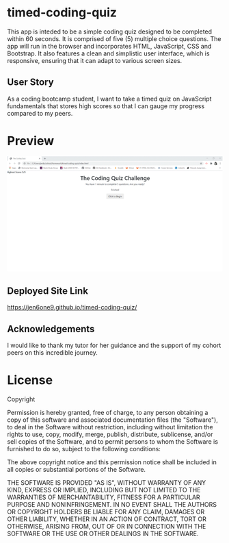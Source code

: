# timed-coding-quiz
This app is inteded to be a simple coding quiz designed to be completed within 60 seconds. It is comprised of five (5) multiple choice questions.  The app will run in the browser and incorporates HTML, JavaScript, CSS and Bootstrap. It also features a clean and simplistic user interface, which is responsive, ensuring that it can adapt to various screen sizes. 

## User Story
As a coding bootcamp student, I want to take a timed quiz on JavaScript fundamentals that stores high scores so that I can gauge my progress compared to my peers. 


# Preview
![alt-text](Homework4.GIF)

## Deployed Site Link
https://jen6one9.github.io/timed-coding-quiz/

## Acknowledgements
I would like to thank my tutor for her guidance and the support of my cohort peers on this incredible journey.

# License
Copyright <YEAR> <COPYRIGHT HOLDER>

Permission is hereby granted, free of charge, to any person obtaining a copy of this software and associated documentation files (the "Software"), to deal in the Software without restriction, including without limitation the rights to use, copy, modify, merge, publish, distribute, sublicense, and/or sell copies of the Software, and to permit persons to whom the Software is furnished to do so, subject to the following conditions:

The above copyright notice and this permission notice shall be included in all copies or substantial portions of the Software.

THE SOFTWARE IS PROVIDED "AS IS", WITHOUT WARRANTY OF ANY KIND, EXPRESS OR IMPLIED, INCLUDING BUT NOT LIMITED TO THE WARRANTIES OF MERCHANTABILITY, FITNESS FOR A PARTICULAR PURPOSE AND NONINFRINGEMENT. IN NO EVENT SHALL THE AUTHORS OR COPYRIGHT HOLDERS BE LIABLE FOR ANY CLAIM, DAMAGES OR OTHER LIABILITY, WHETHER IN AN ACTION OF CONTRACT, TORT OR OTHERWISE, ARISING FROM, OUT OF OR IN CONNECTION WITH THE SOFTWARE OR THE USE OR OTHER DEALINGS IN THE SOFTWARE. 